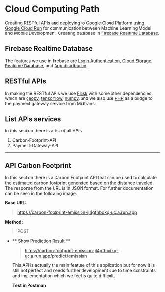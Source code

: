  # Cloud Computing Path

Creating RESTful APIs and deploying to Google Cloud Platform using [Google Cloud Run](https//cloud.google.com/run) for communication between Machine Learning Model and Mobile Development. Creating database in [Firebase Realtime Database](https://console.firebase.google.com/).

## Firebase Realtime Database

The features we use in firebase are [Login Authentication](https://firebase.google.com/docs/auth), [Cloud Storage](https://firebase.google.com/docs/storage), [Realtime Database](https://firebase.google.com/docs/database), and [App distribution](https://firebase.google.com/docs/app-distribution).

## RESTful APIs

In making the RESTful APIs we use [Flask](https://flask.palletsprojects.com/) with some other dependencies which are [geopy](https://pypi.org/project/geopy/), [tensorflow](https://www.tensorflow.org/), [numpy](https://numpy.org/). and we also use [PHP](https://www.php.net/) as a bridge to the payment gateway service from Midtrans.

## List APIs services

In this section there is a list of all APIs

1.  Carbon-Footprint-API
2.  Payment-Gateway-API

---

## **API Carbon Footprint**

In this section there is a Carbon Footprint API that can be used to calculate the estimated carbon footprint generated based on the distance traveled. The response from the URL is in JSON format. For further documentation can be seen in the following image.

**Base URL:**

> <https://carbon-footprint-emission-jl4gfhbdkq-uc.a.run.app>

**Method:**

> POST

- ** Show Prediction Result **

  > <https://carbon-footprint-emission-jl4gfhbdkq-uc.a.run.app/>**predict/emission**

  This API is actually the main feature of this application but for now it is still not perfect and needs further development due to time constraints and implementation which we feel is quite difficult.

  **Test in Postman**
